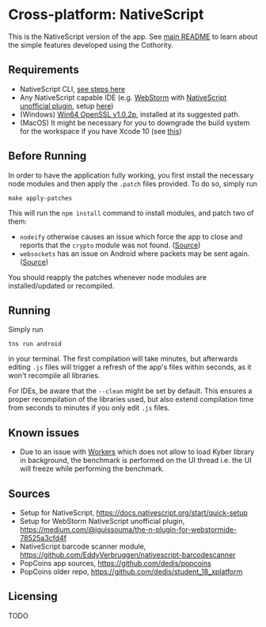 #  Cross-platform: NativeScript

This is the NativeScript version of the app. See [main README](https://github.com/dedis/student_18_xps/blob/master/README.md) to learn about the simple features developed using the Cothority.

## Requirements
 - NativeScript CLI, [see steps here](https://docs.nativescript.org/start/quick-setup)
 - Any NativeScript capable IDE (e.g. [WebStorm](https://www.jetbrains.com/webstorm/) with [NativeScript unofficial plugin](https://plugins.jetbrains.com/plugin/8588-nativescript), setup [here](https://medium.com/@iguissouma/the-n-plugin-for-webstormide-78525a3cfd4f))
 - (Windows) [Win64 OpenSSL v1.0.2p](https://slproweb.com/download/Win64OpenSSL-1_0_2p.exe), installed at its suggested path.
 - (MacOS) It might be necessary for you to downgrade the build system for the workspace if you have Xcode 10 (see [this](https://github.com/NativeScript/nativescript-cli/issues/3909#issuecomment-422782053))

## Before Running
In order to have the application fully working, you first install the necessary node modules and then apply the ``.patch`` files provided. To do so, simply run  
``` shell
make apply-patches
```
This will run the ``npm install`` command to install modules, and patch two of them:
 - ``nodeify`` otherwise causes an issue which force the app to close and reports that the ``crypto`` module was not found. ([Source](https://github.com/dedis/student_18_xplatform/issues/35))
 - ``websockets`` has an issue on Android where packets  may be sent again. ([Source](https://github.com/dedis/student_18_xplatform/issues/73))

 You should reapply the patches whenever node modules are installed/updated or recompiled.

## Running
Simply run
``` shell
tns run android
```
in your terminal. The first compilation will take minutes, but afterwards editing ``.js`` files will trigger a refresh of the app's files within seconds, as it won't recompile all libraries.

For IDEs, be aware that the ``--clean`` might be set by default. This ensures a proper recompilation of the libraries used, but also extend compilation time from seconds to minutes if you only edit ``.js`` files.

## Known issues
 - Due to an issue with [Workers](https://docs.nativescript.org/core-concepts/multithreading-model) which does not allow to load Kyber library in background, the benchmark is performed on the UI thread i.e. the UI will freeze while performing the benchmark.

## Sources
 - Setup for NativeScript, https://docs.nativescript.org/start/quick-setup
 - Setup for WebStorm NativeScript unofficial plugin, https://medium.com/@iguissouma/the-n-plugin-for-webstormide-78525a3cfd4f
 - NativeScript barcode scanner module, https://github.com/EddyVerbruggen/nativescript-barcodescanner
 - PopCoins app sources, https://github.com/dedis/popcoins
 - PopCoins older repo, https://github.com/dedis/student_18_xplatform
## Licensing
TODO
